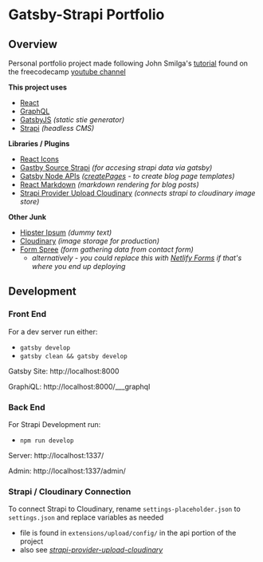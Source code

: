 # Gatsby-Strapi Portfolio

## Overview 
Personal portfolio project made following John Smilga's [tutorial](https://www.youtube.com/watch?v=Oc_ITwxiG-Y&feature=youtu.be) found on the freecodecamp [youtube channel](https://www.youtube.com/channel/UC8butISFwT-Wl7EV0hUK0BQ)

**This project uses**
- [React](https://reactjs.org/) 
- [GraphQL](https://graphql.org/)
- [GatsbyJS](https://www.gatsbyjs.org/) *(static stie generator)*
- [Strapi](https://strapi.io/) *(headless CMS)*

**Libraries / Plugins**
- [React Icons](https://react-icons.github.io/react-icons/)
- [Gastby Source Strapi](https://www.gatsbyjs.org/packages/gatsby-source-strapi/?=strapi) *(for accesing strapi data via gatsby)* 
- [Gatsby Node APIs](https://www.gatsbyjs.com/docs/node-apis/) *([createPages](https://www.gatsbyjs.com/docs/node-apis/#createPages) - to create blog page templates)*
- [React Markdown](https://www.npmjs.com/package/react-markdown) *(markdown rendering for blog posts)*
- [Strapi Provider Upload Cloudinary](https://www.npmjs.com/package/strapi-provider-upload-cloudinary) *(connects strapi to cloudinary image store)*

**Other Junk**
- [Hipster Ipsum](https://hipsum.co/) *(dummy text)*
- [Cloudinary](https://cloudinary.com/) *(image storage for production)*
- [Form Spree](https://formspree.io/) *(form gathering data from contact form)*
    - *alternatively - you could replace this with [Netlify Forms](https://www.netlify.com/products/forms/) if that's where you end up deploying*

## Development
### Front End
For a dev server run either:
- `gatsby develop` 
- `gatsby clean && gatsby develop`

Gatsby Site: http://localhost:8000

Graph*i*QL: http://localhost:8000/___graphql


### Back End
For Strapi Development run:
- `npm run develop`

Server: http://localhost:1337/

Admin: http://localhost:1337/admin/

### Strapi / Cloudinary Connection
To connect Strapi to Cloudinary, rename `settings-placeholder.json` to `settings.json` and replace variables as needed
- file is found in `extensions/upload/config/` in the api portion of the project
- also see *[strapi-provider-upload-cloudinary](https://www.npmjs.com/package/strapi-provider-upload-cloudinary)* 